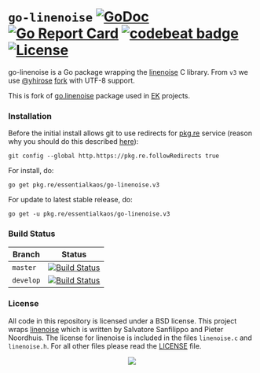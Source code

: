 # `go-linenoise` [![GoDoc](https://godoc.org/pkg.re/essentialkaos/go-linenoise.v3?status.svg)](https://godoc.org/pkg.re/essentialkaos/go-linenoise.v3) [![Go Report Card](https://goreportcard.com/badge/github.com/essentialkaos/go-linenoise)](https://goreportcard.com/report/github.com/essentialkaos/go-linenoise) [![codebeat badge](https://codebeat.co/badges/f7800a13-657f-4be9-a359-2845f3433588)](https://codebeat.co/projects/github-com-essentialkaos-go-linenoise) [![License](https://gh.kaos.io/bsd.svg)](LICENSE)

go-linenoise is a Go package wrapping the [linenoise](https://github.com/antirez/linenoise) C library. From `v3` we use [@yhirose](https://github.com/yhirose) [fork](https://github.com/yhirose/linenoise/tree/utf8-support) with UTF-8 support.

This is fork of [go.linenoise](https://github.com/GeertJohan/go.linenoise) package used in [EK](https://github.com/essentialkaos) projects.

### Installation

Before the initial install allows git to use redirects for [pkg.re](https://github.com/essentialkaos/pkgre) service (reason why you should do this described [here](https://github.com/essentialkaos/pkgre#git-support)):

```
git config --global http.https://pkg.re.followRedirects true
```

For install, do:

```
go get pkg.re/essentialkaos/go-linenoise.v3
```

For update to latest stable release, do:

```
go get -u pkg.re/essentialkaos/go-linenoise.v3
```

### Build Status

| Branch | Status |
|--------|--------|
| `master` | [![Build Status](https://travis-ci.org/essentialkaos/go-linenoise.svg?branch=master)](https://travis-ci.org/essentialkaos/go-linenoise) |
| `develop` | [![Build Status](https://travis-ci.org/essentialkaos/go-linenoise.svg?branch=develop)](https://travis-ci.org/essentialkaos/go-linenoise) |

### License
All code in this repository is licensed under a BSD license.
This project wraps [linenoise](https://github.com/antirez/linenoise) which is written by Salvatore Sanfilippo and Pieter Noordhuis. The license for linenoise is included in the files `linenoise.c` and `linenoise.h`.
For all other files please read the [LICENSE](LICENSE) file.

<p align="center"><a href="https://essentialkaos.com"><img src="https://gh.kaos.io/ekgh.svg"/></a></p>
